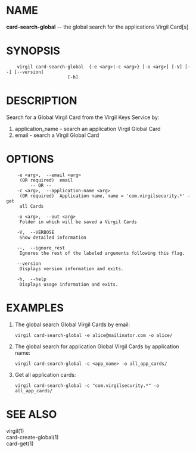 NAME
====

**card-search-global** -- the global search for the applications Virgil
Card\[s\]

SYNOPSIS
========

        virgil card-search-global  {-e <arg>|-c <arg>} [-o <arg>] [-V] [--] [--version]
                           [-h]

DESCRIPTION
===========

Search for a Global Virgil Card from the Virgil Keys Service by:

1.  application\_name - search an application Virgil Global Card
2.  email - search a Virgil Global Card

OPTIONS
=======

        -e <arg>,  --email <arg>
         (OR required)  email
             -- OR --
        -c <arg>,  --application-name <arg>
         (OR required)  Application name, name = 'com.virgilsecurity.*' - get
         all Cards

        -o <arg>,  --out <arg>
         Folder in which will be saved a Virgil Cards

        -V,  --VERBOSE
         Show detailed information

        --,  --ignore_rest
         Ignores the rest of the labeled arguments following this flag.

        --version
         Displays version information and exits.

        -h,  --help
         Displays usage information and exits.

EXAMPLES
========

1.  The global search Global Virgil Cards by email:

        virgil card-search-global -e alice@mailinator.com -o alice/

2.  The global search for application Global Virgil Cards by application
    name:

        virgil card-search-global -c <app_name> -o all_app_cards/

3.  Get all application cards:

        virgil card-search-global -c "com.virgilsecurity.*" -o all_app_cards/

SEE ALSO
========

virgil(1)  
card-create-global(1)  
card-get(1)
